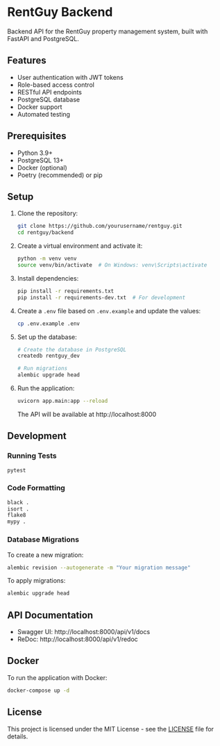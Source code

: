 # RentGuy Backend

Backend API for the RentGuy property management system, built with FastAPI and PostgreSQL.

## Features

- User authentication with JWT tokens
- Role-based access control
- RESTful API endpoints
- PostgreSQL database
- Docker support
- Automated testing

## Prerequisites

- Python 3.9+
- PostgreSQL 13+
- Docker (optional)
- Poetry (recommended) or pip

## Setup

1. Clone the repository:
   ```bash
   git clone https://github.com/yourusername/rentguy.git
   cd rentguy/backend
   ```

2. Create a virtual environment and activate it:
   ```bash
   python -m venv venv
   source venv/bin/activate  # On Windows: venv\Scripts\activate
   ```

3. Install dependencies:
   ```bash
   pip install -r requirements.txt
   pip install -r requirements-dev.txt  # For development
   ```

4. Create a `.env` file based on `.env.example` and update the values:
   ```bash
   cp .env.example .env
   ```

5. Set up the database:
   ```bash
   # Create the database in PostgreSQL
   createdb rentguy_dev
   
   # Run migrations
   alembic upgrade head
   ```

6. Run the application:
   ```bash
   uvicorn app.main:app --reload
   ```

   The API will be available at http://localhost:8000

## Development

### Running Tests

```bash
pytest
```

### Code Formatting

```bash
black .
isort .
flake8
mypy .
```

### Database Migrations

To create a new migration:

```bash
alembic revision --autogenerate -m "Your migration message"
```

To apply migrations:

```bash
alembic upgrade head
```

## API Documentation

- Swagger UI: http://localhost:8000/api/v1/docs
- ReDoc: http://localhost:8000/api/v1/redoc

## Docker

To run the application with Docker:

```bash
docker-compose up -d
```

## License

This project is licensed under the MIT License - see the [LICENSE](LICENSE) file for details.
